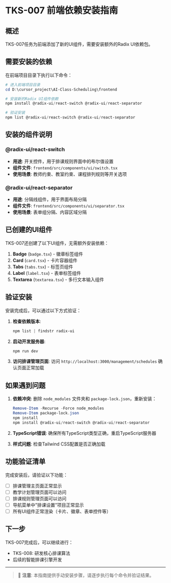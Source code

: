 # TKS-007 前端依赖安装指南

## 概述
TKS-007任务为前端添加了新的UI组件，需要安装额外的Radix UI依赖包。

## 需要安装的依赖

在前端项目目录下执行以下命令：

```powershell
# 进入前端项目目录
cd D:\cursor_project\AI-Class-Scheduling\frontend

# 安装新的Radix UI组件依赖
npm install @radix-ui/react-switch @radix-ui/react-separator

# 验证安装
npm list @radix-ui/react-switch @radix-ui/react-separator
```

## 安装的组件说明

### @radix-ui/react-switch
- **用途**: 开关控件，用于排课规则界面中的布尔值设置
- **组件文件**: `frontend/src/components/ui/switch.tsx`
- **使用场景**: 教师约束、教室约束、课程排列规则等开关选项

### @radix-ui/react-separator
- **用途**: 分隔线组件，用于界面布局分隔
- **组件文件**: `frontend/src/components/ui/separator.tsx`
- **使用场景**: 表单组分隔、内容区域分隔

## 已创建的UI组件

TKS-007还创建了以下UI组件，无需额外安装依赖：

1. **Badge** (`badge.tsx`) - 徽章标签组件
2. **Card** (`card.tsx`) - 卡片容器组件
3. **Tabs** (`tabs.tsx`) - 标签页组件
4. **Label** (`label.tsx`) - 表单标签组件
5. **Textarea** (`textarea.tsx`) - 多行文本输入组件

## 验证安装

安装完成后，可以通过以下方式验证：

1. **检查依赖版本**:
   ```powershell
   npm list | findstr radix-ui
   ```

2. **启动开发服务器**:
   ```powershell
   npm run dev
   ```

3. **访问排课管理页面**:
   访问 `http://localhost:3000/management/schedules` 确认页面正常加载

## 如果遇到问题

1. **依赖冲突**: 删除 `node_modules` 文件夹和 `package-lock.json`，重新安装：
   ```powershell
   Remove-Item -Recurse -Force node_modules
   Remove-Item package-lock.json
   npm install
   npm install @radix-ui/react-switch @radix-ui/react-separator
   ```

2. **TypeScript错误**: 确保所有TypeScript类型正确，重启TypeScript服务器

3. **样式问题**: 检查Tailwind CSS配置是否正确加载

## 功能验证清单

完成安装后，请验证以下功能：

- [ ] 排课管理主页面正常显示
- [ ] 教学计划管理页面可以访问
- [ ] 排课规则管理页面可以访问
- [ ] 导航菜单中"排课设置"项目正常显示
- [ ] 所有UI组件正常渲染（卡片、徽章、表单控件等）

## 下一步

TKS-007完成后，可以继续进行：
- TKS-008: 研发核心排课算法
- 后续的智能排课引擎开发

---

> 📝 **注意**: 本指南提供手动安装步骤，请逐步执行每个命令并验证结果。